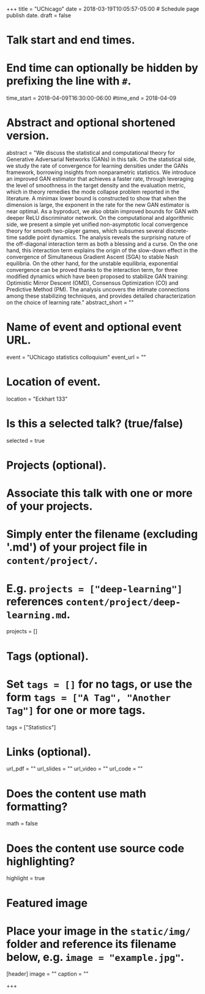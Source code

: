 +++
title = "UChicago"
date = 2018-03-19T10:05:57-05:00  # Schedule page publish date.
draft = false

# Talk start and end times.
#   End time can optionally be hidden by prefixing the line with `#`.
time_start = 2018-04-09T16:30:00-06:00
#time_end = 2018-04-09

# Abstract and optional shortened version.
abstract = "We discuss the statistical and computational theory for Generative Adversarial Networks (GANs) in this talk. On the statistical side, we study the rate of convergence for learning densities under the GANs framework, borrowing insights from nonparametric statistics. We introduce an improved GAN estimator that achieves a faster rate, through leveraging the level of smoothness in the target density and the evaluation metric, which in theory remedies the mode collapse problem reported in the literature. A minimax lower bound is constructed to show that when the dimension is large, the exponent in the rate for the new GAN estimator is near optimal. As a byproduct, we also obtain improved bounds for GAN with deeper ReLU discriminator network. On the computational and algorithmic side, we present a simple yet unified non-asymptotic local convergence theory for smooth two-player games, which subsumes several discrete-time saddle point dynamics. The analysis reveals the surprising nature of the off-diagonal interaction term as both a blessing and a curse. On the one hand, this interaction term explains the origin of the slow-down effect in the convergence of Simultaneous Gradient Ascent (SGA) to stable Nash equilibria. On the other hand, for the unstable equilibria, exponential convergence can be proved thanks to the interaction term, for three modified dynamics which have been proposed to stabilize GAN training: Optimistic Mirror Descent (OMD), Consensus Optimization (CO) and Predictive Method (PM). The analysis uncovers the intimate connections among these stabilizing techniques, and provides detailed characterization on the choice of learning rate."
abstract_short = ""

# Name of event and optional event URL.
event = "UChicago statistics colloquium"
event_url = ""

# Location of event.
location = "Eckhart 133"

# Is this a selected talk? (true/false)
selected = true

# Projects (optional).
#   Associate this talk with one or more of your projects.
#   Simply enter the filename (excluding '.md') of your project file in `content/project/`.
#   E.g. `projects = ["deep-learning"]` references `content/project/deep-learning.md`.
projects = []

# Tags (optional).
#   Set `tags = []` for no tags, or use the form `tags = ["A Tag", "Another Tag"]` for one or more tags.
tags = ["Statistics"]

# Links (optional).
url_pdf = ""
url_slides = ""
url_video = ""
url_code = ""

# Does the content use math formatting?
math = false

# Does the content use source code highlighting?
highlight = true

# Featured image
# Place your image in the `static/img/` folder and reference its filename below, e.g. `image = "example.jpg"`.
[header]
image = ""
caption = ""

+++
